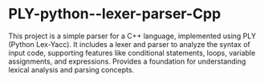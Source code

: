 # PLY-python--lexer-parser-Cpp
This project is a simple  parser for a C++ language, implemented using PLY (Python Lex-Yacc). It includes a lexer and parser to analyze the syntax of input code, supporting features like conditional statements, loops, variable assignments, and expressions. Provides a foundation for understanding lexical analysis and parsing concepts.
